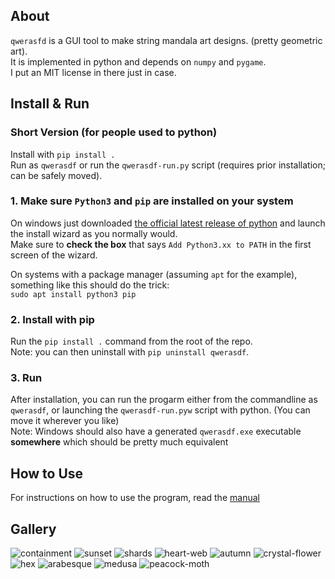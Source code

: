 ## About
`qwerasfd` is a GUI tool to make string mandala art designs. (pretty geometric art).  
It is implemented in python and depends on `numpy` and `pygame`.  
I put an MIT license in there just in case.  

## Install & Run

### Short Version (for people used to python)
Install with `pip install .`  
Run as `qwerasdf` or run the `qwerasdf-run.py` script (requires prior installation; can be safely moved).  

### 1. Make sure `Python3` and `pip` are installed on your system
On windows just downloaded [the official latest release of python](https://www.python.org/downloads/windows/)
and launch the install wizard as you normally would.  
Make sure to **check the box** that says `Add Python3.xx to PATH` in the first screen of the wizard.

On systems with a package manager (assuming `apt` for the example), something like this should do the trick:  
`sudo apt install python3 pip`

### 2. Install with pip
Run the `pip install .` command from the root of the repo.  
Note: you can then uninstall with `pip uninstall qwerasdf`.  

### 3. Run
After installation, you can run the progarm either from the commandline as `qwerasdf`,
or launching the `qwerasdf-run.pyw` script with python. (You can move it wherever you like)  
Note: Windows should also have a generated `qwerasdf.exe` executable **somewhere** which should be pretty much equivalent


## How to Use
For instructions on how to use the program, read the [manual](manual.md)

## Gallery
![containment](gallery/containment.png)
![sunset](gallery/sunset.png)
![shards](gallery/shards.png)
![heart-web](gallery/heart-web.png)
![autumn](gallery/autumn.png)
![crystal-flower](gallery/crystal-flower.png)
![hex](gallery/hex.png)
![arabesque](gallery/arabesque.png)
![medusa](gallery/medusa.png)
![peacock-moth](gallery/peacock-moth.png)
